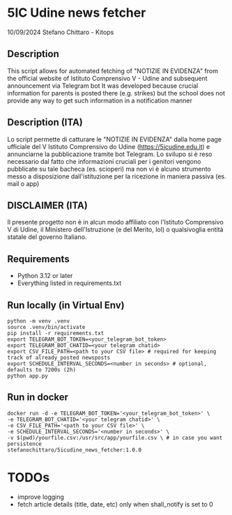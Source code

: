 # 5IC Udine news fetcher
10/09/2024
Stefano Chittaro - Kitops

## Description
This script allows for automated fetching of "NOTIZIE IN EVIDENZA" from the official website of
Istituto Comprensivo V - Udine and subsequent announcement via Telegram bot
It was developed because crucial information for parents is posted there (e.g. strikes) but the school does not provide
any way to get such information in a notification manner

## Description (ITA)
Lo script permette di catturare le "NOTIZIE IN EVIDENZA" dalla home page ufficiale del V Istituto Comprensivo do Udine (https://5icudine.edu.it)
e annunciarne la pubblicazione tramite bot Telegram.
Lo svilupo si è reso necessario dal fatto che informazioni cruciali per i genitori vengono pubblicate su tale bacheca (es. scioperi) ma non vi è
alcuno strumento messo a disposizione dall'istituzione per la ricezione in maniera passiva (es. mail o app)

## DISCLAIMER (ITA)
Il presente progetto non è in alcun modo affiliato con l'Istituto Comprensivo V di Udine, il Ministero dell'Istruzione (e del Merito, lol)
o qualsivoglia entità statale del governo Italiano.

## Requirements
- Python 3.12 or later
- Everything listed in requirements.txt

## Run locally (in Virtual Env)
```
python -m venv .venv
source .venv/bin/activate
pip install -r requirements.txt
export TELEGRAM_BOT_TOKEN=<your_telegram_bot_token>
export TELEGRAM_BOT_CHATID=<your telegram chatid>
export CSV_FILE_PATH=<path to your CSV file> # required for keeping track of already_posted newsposts
export SCHEDULE_INTERVAL_SECONDS=<number in seconds> # optional, defaults to 7200s (2h)
python app.py
```

## Run in docker
```
docker run -d -e TELEGRAM_BOT_TOKEN='<your_telegram_bot_token>' \
-e TELEGRAM_BOT_CHATID='<your telegram chatid>' \
-e CSV_FILE_PATH='<path to your CSV file>' \
-e SCHEDULE_INTERVAL_SECONDS='<number in seconds>' \
-v $(pwd)/yourfile.csv:/usr/src/app/yourfile.csv \ # in case you want persistence
stefanochittaro/5icudine_news_fetcher:1.0.0
```

# TODOs
- improve logging
- fetch article details (title, date, etc) only when shall_notify is set to 0
